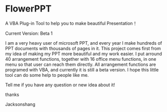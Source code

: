 # FlowerPPT
A VBA Plug-in Tool to help you to make beautiful Presentation！

Current Version: Beta 1

I am a very heavy user of microsoft PPT, and every year I make hundreds of PPT documents with thousands of pages in it. This project comes first from my idea of making my PPT more beautiful and my work easier. I put arround 40 arrangement functions, together with 16 office menu functions, in one menu so that user can reach them directly. All arrangement functions are programed with VBA, and currently it is still a beta version. I hope this little tool can do some help to people like me.

Tell me if you have any question or new idea about it!

thanks

Jacksonshang
